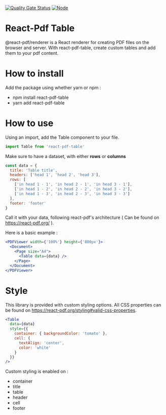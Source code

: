 [![Quality Gate Status](https://sonarcloud.io/api/project_badges/measure?project=Airthium_react-pdf-table&metric=alert_status&token=e529d930e12d2204a38abc165e9416d90bbdf058)](https://sonarcloud.io/summary/new_code?id=Airthium_react-pdf-table)
[![Node](https://github.com/Airthium/react-pdf-table/actions/workflows/node.yml/badge.svg)](https://github.com/Airthium/react-pdf-table/actions/workflows/node.yml)

# React-Pdf Table

@react-pdf/renderer is a React renderer for creating PDF files on the browser and server.
With react-pdf-table, create custom tables and add them to your pdf content.

# How to install

Add the package using whether yarn or npm :

- npm install react-pdf-table
- yarn add react-pdf-table

# How to use

Using an import, add the Table component to your file.

```jsx
import Table from 'react-pdf-table'
```

Make sure to have a dataset, with either **rows** or **columns**

```jsx
const data = {
  title: 'Table title',
  headers: ['head 1', 'head 2', 'head 3'],
  rows: [
    ['in head 1 - 1', 'in head 2 - 1', 'in head 3 - 1'],
    ['in head 1 - 2', 'in head 2 - 2', 'in head 3 - 2'],
    ['in head 1 - 3', 'in head 2 - 3', 'in head 3 - 3']
  ],
  footer: 'footer'
}
```

Call it with your data, following react-pdf's architecture ( Can be found on https://react-pdf.org/ ).

Here is a basic example :

```jsx
<PDFViewer width={'100%'} height={'800px'}>
  <Document>
    <Page size="A4">
      <Table data={data} />
    </Page>
  </Document>
</PDFViewer>
```

# Style

This library is provided with custom styling options.
All CSS properties can be found on https://react-pdf.org/styling#valid-css-properties.

```jsx
<Table
  data={data}
  style={{
    container: { backgroundColor: 'tomato' },
    cell: {
      textAlign: 'center',
      color: 'white'
    }
  }}
/>
```

Custom styling is enabled on :

- container
- title
- table
- header
- cell
- footer

